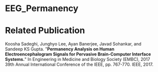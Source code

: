 # EEG_Permanency
 

# Related Publication
Koosha Sadeghi, Junghyo Lee, Ayan Banerjee, Javad Sohankar, and Sandeep KS Gupta. "<b>Permanency Analysis on Human Electroencephalogram Signals for Pervasive Brain-Computer Interface Systems.</b>" In Engineering in Medicine and Biology Society (EMBC), 2017 39th Annual International Conference of the IEEE, pp. 767-770. IEEE, 2017.
